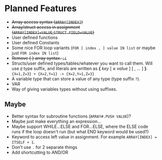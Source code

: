 # Planned Features

* ~~Array access syntax (`ARRAY[INDEX]`)~~
* ~~Array/struct access in assignment (`ARRAY[INDEX]=VALUE`,`STRUCT.FIELD=VALUE`)~~
* User defined functions
* User defined Constants
* Some nice FOR loop variants (`FOR [ index , ] value IN list` or maybe just `FOR index IN list`)
* ~~Remove { } array syntax. `:(`~~
* Structs/user defined types/tables/whatever you want to call them. Will use `@` type suffix, and literals are written as **{** *key* [ **=** *value* ] [ , ... ] **}**. `{X=1,Z=3} + {X=2,Y=1} -> {X=2,Y=1,Z=3}`
* A variable type that can store a value of any type (type suffix `?`).
* VAR
* Way of giving variables types without using suffixes.

## Maybe

* Better syntax for subroutine functions (`ARRAY#.PUSH VALUE`)?
* Maybe just make everything an expression...
* Maybe support WHILE...ELSE and FOR...ELSE, where the ELSE code runs if the loop doesn't run (but what END keyword would be used?)
* Keyword to access left value in assignment. For example `ARRAY[INDEX] = ITSELF + 1`.
* Don't use `.` for 2 separate things
* Add shortcutting to AND/OR
